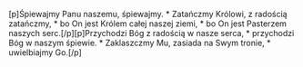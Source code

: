[p]Śpiewajmy Panu naszemu, śpiewajmy. * Zatańczmy Królowi, z radością zatańczmy, * bo On jest Królem całej naszej ziemi, * bo On jest Pasterzem naszych serc.[/p][p]Przychodzi Bóg z radością w nasze serca, * przychodzi Bóg w naszym śpiewie. * Zaklaszczmy Mu, zasiada na Swym tronie, * uwielbiajmy Go.[/p]